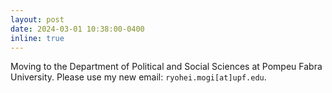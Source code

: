 ```yaml
---
layout: post
date: 2024-03-01 10:38:00-0400
inline: true
---
```


Moving to the Department of Political and Social Sciences at Pompeu Fabra University. Please use my new email: `ryohei.mogi[at]upf.edu`.
